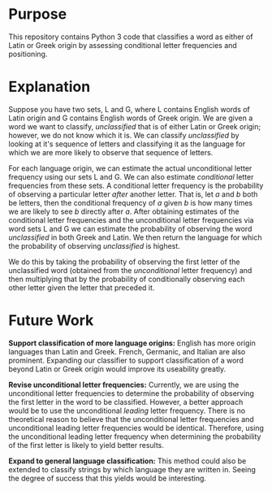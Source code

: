 # Purpose
This repository contains Python 3 code that classifies a word as either of Latin or Greek origin by assessing conditional letter frequencies and positioning. 

# Explanation
Suppose you have two sets, L and G, where L contains English words of Latin origin and G contains English words of Greek origin. We are given a word we want to classify, *unclassified* that is of either Latin or Greek origin; however, we do not know which it is. We can classify *unclassified* by looking at it's sequence of letters and classifying it as the language for which we are more likely to observe that sequence of letters.

For each language origin, we can estimate the actual unconditional letter frequency using our sets L and G. We can also estimate *conditional* letter frequencies from these sets. A conditional letter frequency is the probability of observing a particular letter *after* another letter. That is, let *a* and *b* both be letters, then the conditional frequency of *a* given *b* is how many times we are likely to see *b* directly after *a*. After obtaining estimates of the conditional letter frequencies and the unconditional letter frequencies via word sets L and G we can estimate the probability of observing the word *unclassified* in both Greek and Latin. We then return the language for which the probability of observing *unclassified* is highest.

We do this by taking the probability of observing the first letter of the unclassified word (obtained from the *unconditional* letter frequency) and then multiplying that by the probability of conditionally observing each other letter given the letter that preceded it.

# Future Work
**Support classification of more language origins:** English has more origin languages than Latin and Greek. French, Germanic, and Italian are also prominent. Expanding our classifier to support classification of a word beyond Latin or Greek origin would improve its useability greatly.

**Revise unconditional letter frequencies:** Currently, we are using the unconditional letter frequencies to determine the probability of observing the first letter in the word to be classified. However, a better approach would be to use the unconditional *leading* letter frequency. There is no theoretical reason to believe that the unconditional letter frequencies and unconditional leading letter frequencies would be identical. Therefore, using the unconditional leading letter frequency when determining the probability of the first letter is likely to yield better results.

**Expand to general language classification:** This method could also be extended to classify strings by which language they are written in. Seeing the degree of success that this yields would be interesting.

